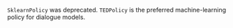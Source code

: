 `SklearnPolicy` was deprecated. `TEDPolicy` is the preferred machine-learning policy for dialogue models.
